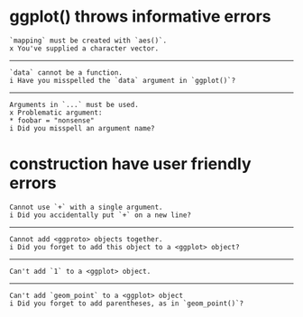 # ggplot() throws informative errors

    `mapping` must be created with `aes()`.
    x You've supplied a character vector.

---

    `data` cannot be a function.
    i Have you misspelled the `data` argument in `ggplot()`?

---

    Arguments in `...` must be used.
    x Problematic argument:
    * foobar = "nonsense"
    i Did you misspell an argument name?

# construction have user friendly errors

    Cannot use `+` with a single argument.
    i Did you accidentally put `+` on a new line?

---

    Cannot add <ggproto> objects together.
    i Did you forget to add this object to a <ggplot> object?

---

    Can't add `1` to a <ggplot> object.

---

    Can't add `geom_point` to a <ggplot> object
    i Did you forget to add parentheses, as in `geom_point()`?


